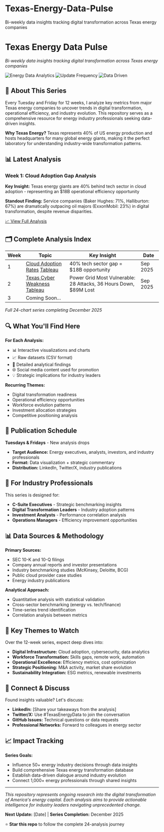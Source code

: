 # Texas-Energy-Data-Pulse
Bi-weekly data insights tracking digital transformation across Texas energy companies
# Texas Energy Data Pulse

*Bi-weekly data insights tracking digital transformation across Texas energy companies*

![Energy Data Analytics](https://img.shields.io/badge/Focus-Energy%20Analytics-orange) ![Update Frequency](https://img.shields.io/badge/Updates-Bi--weekly-blue) ![Data Driven](https://img.shields.io/badge/Approach-Data%20Driven-green)

## 🎯 About This Series

Every Tuesday and Friday for 12 weeks, I analyze key metrics from major Texas energy companies to uncover trends in digital transformation, operational efficiency, and industry evolution. This repository serves as a comprehensive resource for energy industry professionals seeking data-driven insights.

**Why Texas Energy?** Texas represents 40% of US energy production and hosts headquarters for many global energy giants, making it the perfect laboratory for understanding industry-wide transformation patterns.

## 📊 Latest Analysis

### Week 1: Cloud Adoption Gap Analysis
**Key Insight:** Texas energy giants are 40% behind tech sector in cloud adoption - representing an $18B operational efficiency opportunity

**Standout Finding:** Service companies (Baker Hughes: 71%, Halliburton: 67%) are dramatically outpacing oil majors (ExxonMobil: 23%) in digital transformation, despite revenue disparities.

[📈 View Full Analysis](./week-01-cloud-adoption/)

## 🗂️ Complete Analysis Index

| Week | Topic | Key Insight | Date |
|------|-------|-------------|------|
| 1 | [Cloud Adoption Rates](./week-01-cloud-adoption/) [Tableau](https://tinyurl.com/449ef3cs) | 40% tech sector gap = $18B opportunity | Sep 2025 |
| 2 | [Texas Cyber Weakness](./week-01-cloud-adoption/) [Tableau](https://tinyurl.com/f8733rny) | Power Grid Most Vulnerable: 28 Attacks, 36 Hours Down, $89M Lost | Sep 2025 |
| 3 | Coming Soon... | | |

*Full 24-chart series completing December 2025*

## 🔍 What You'll Find Here

**For Each Analysis:**
- 📊 Interactive visualizations and charts
- 📈 Raw datasets (CSV format)
- 📝 Detailed analytical findings
- 🌐 Social media content used for promotion
- 💡 Strategic implications for industry leaders

**Recurring Themes:**
- Digital transformation readiness
- Operational efficiency opportunities
- Workforce evolution patterns
- Investment allocation strategies
- Competitive positioning analysis

## 📅 Publication Schedule

**Tuesdays & Fridays** - New analysis drops
- **Target Audience:** Energy executives, analysts, investors, and industry professionals
- **Format:** Data visualization + strategic commentary
- **Distribution:** LinkedIn, Twitter/X, industry publications

## 🎯 For Industry Professionals

This series is designed for:
- **C-Suite Executives** - Strategic benchmarking insights
- **Digital Transformation Leaders** - Industry adoption patterns
- **Investment Analysts** - Performance correlation analysis
- **Operations Managers** - Efficiency improvement opportunities

## 📊 Data Sources & Methodology

**Primary Sources:**
- SEC 10-K and 10-Q filings
- Company annual reports and investor presentations
- Industry benchmarking studies (McKinsey, Deloitte, BCG)
- Public cloud provider case studies
- Energy industry publications

**Analytical Approach:**
- Quantitative analysis with statistical validation
- Cross-sector benchmarking (energy vs. tech/finance)
- Time-series trend identification
- Correlation analysis between metrics

## 🚀 Key Themes to Watch

Over the 12-week series, expect deep dives into:
- **Digital Infrastructure:** Cloud adoption, cybersecurity, data analytics
- **Workforce Transformation:** Skills gaps, remote work, automation
- **Operational Excellence:** Efficiency metrics, cost optimization
- **Strategic Positioning:** M&A activity, market share evolution
- **Sustainability Integration:** ESG metrics, renewable investments

## 💬 Connect & Discuss

Found insights valuable? Let's discuss:
- **LinkedIn:** [Share your takeaways from the analysis]
- **Twitter/X:** Use #TexasEnergyData to join the conversation
- **GitHub Issues:** Technical questions or data requests
- **Professional Networks:** Forward to colleagues in energy sector

## 📈 Impact Tracking

**Series Goals:**
- Influence 50+ energy industry decisions through data insights
- Build comprehensive Texas energy transformation database
- Establish data-driven dialogue around industry evolution
- Connect 1,000+ energy professionals through shared insights

---

*This repository represents ongoing research into the digital transformation of America's energy capital. Each analysis aims to provide actionable intelligence for industry leaders navigating unprecedented change.*

**Next Update:** [Date] | **Series Completion:** December 2025

⭐ **Star this repo** to follow the complete 24-analysis journey
